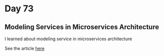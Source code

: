 # Day 73

## Modeling Services in Microservices Architecture

I learned about modeling service in microservices architecture

See the article [here](https://rufilboy.hashnode.dev/day-73-modeling-services-in-microservices-architecture)
